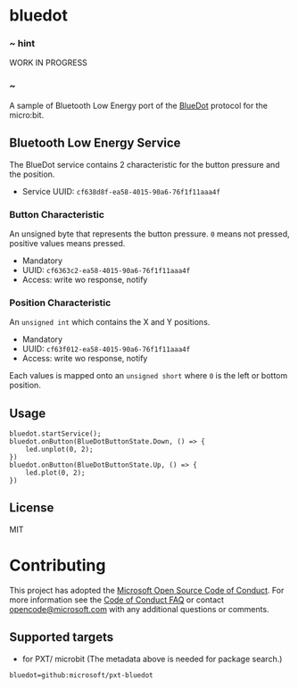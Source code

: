 # bluedot

### ~ hint

WORK IN PROGRESS

### ~

A sample of Bluetooth Low Energy port of the [BlueDot](https://github.com/martinohanlon/BlueDot/) protocol
for the micro:bit.

## Bluetooth Low Energy Service

The BlueDot service contains 2 characteristic for the button pressure and the position.

* Service UUID: ``cf638d8f-ea58-4015-90a6-76f1f11aaa4f``

### Button Characteristic

An unsigned byte that represents the button pressure. ``0`` means not pressed, positive values means pressed.

* Mandatory
* UUID: ``cf6363c2-ea58-4015-90a6-76f1f11aaa4f``
* Access: write wo response, notify

### Position Characteristic

An ``unsigned int`` which contains the X and Y positions.

* Mandatory
* UUID: ``cf63f012-ea58-4015-90a6-76f1f11aaa4f``
* Access: write wo response, notify

Each values is mapped onto an ``unsigned short`` where ``0`` is the left or bottom position.

## Usage

```blocks
bluedot.startService();
bluedot.onButton(BlueDotButtonState.Down, () => {
    led.unplot(0, 2);
})
bluedot.onButton(BlueDotButtonState.Up, () => {
    led.plot(0, 2);
})
```

## License

MIT

# Contributing
 
This project has adopted the [Microsoft Open Source Code of Conduct](https://opensource.microsoft.com/codeofconduct/). For more information see the [Code of Conduct FAQ](https://opensource.microsoft.com/codeofconduct/faq/) or contact [opencode@microsoft.com](mailto:opencode@microsoft.com) with any additional questions or comments.

## Supported targets

* for PXT/ microbit
(The metadata above is needed for package search.)

```package
bluedot=github:microsoft/pxt-bluedot
```

